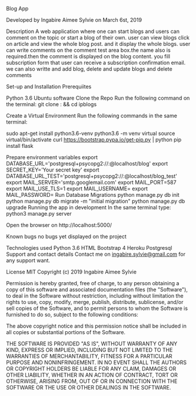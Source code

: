 Blog App

 Developed by Ingabire Aimee Sylvie on March 6st, 2019

Description
A web application where one can start blogs and users can comment on the topic or start a blog of their own. user can view blogs click on article and view the whole blog post. and it display the whole blogs. user can write comments on the comment test area box.the name also is required.then the comment is displayed on the blog content. you fill subscription form that user can receive a subscription confirmation email. we can also writte and  add blog, delete and update blogs and delete comments

Set-up and Installation
Prerequiites

Python 3.6
Ubuntu software
Clone the Repo
Run the following command on the terminal: git clone : && cd ipblogs

Create a Virtual Environment
Run the following commands in the same terminal:

sudo apt-get install python3.6-venv python3.6 -m venv virtual source virtual/bin/activate curl https://bootstrap.pypa.io/get-pip.py | python pip install flask

Prepare environment variables
export DATABASE_URL='postgresql+psycopg2://:@localhost/blog'
export SECRET_KEY='Your secret key'
export DATABASE_URL_TEST='postgresql+psycopg2://:@localhost/blog_test'
export MAIL_SERVER='smtp.googlemail.com'
export MAIL_PORT=587
export MAIL_USE_TLS=1
export MAIL_USERNAME=
export MAIL_PASSWORD=
Run Database Migrations
python manage.py db init
python manage.py db migrate -m "initial migration"
python manage.py db upgrade
Running the app in development
In the same terminal type: python3 manage.py server

Open the browser on http://localhost:5000/

Known bugs
no bugs yet displayed on the project

Technologies used
Python 3.6
HTML
Bootstrap 4
Heroku
Postgresql
Support and contact details
Contact me on ingabire.sylvie@gmail.com for any support want.

License
MIT Copyright (c) 2019 Ingabire Aimee Sylvie

Permission is hereby granted, free of charge, to any person obtaining a copy of this software and associated documentation files (the "Software"), to deal in the Software without restriction, including without limitation the rights to use, copy, modify, merge, publish, distribute, sublicense, and/or sell copies of the Software, and to permit persons to whom the Software is furnished to do so, subject to the following conditions:

The above copyright notice and this permission notice shall be included in all copies or substantial portions of the Software.

THE SOFTWARE IS PROVIDED "AS IS", WITHOUT WARRANTY OF ANY KIND, EXPRESS OR IMPLIED, INCLUDING BUT NOT LIMITED TO THE WARRANTIES OF MERCHANTABILITY, FITNESS FOR A PARTICULAR PURPOSE AND NONINFRINGEMENT. IN NO EVENT SHALL THE AUTHORS OR COPYRIGHT HOLDERS BE LIABLE FOR ANY CLAIM, DAMAGES OR OTHER LIABILITY, WHETHER IN AN ACTION OF CONTRACT, TORT OR OTHERWISE, ARISING FROM, OUT OF OR IN CONNECTION WITH THE SOFTWARE OR THE USE OR OTHER DEALINGS IN THE SOFTWARE.
